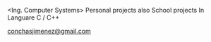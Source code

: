 <Ing. Computer Systems>
	<Conchas Jimenez Julio Cesar>
Personal projects also School projects 
In Languare C / C++


<conchasjimenez@gmail.com>
